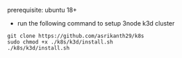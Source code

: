  prerequisite: ubuntu 18+
 
- run the following command to setup 3node k3d cluster
```
git clone https://github.com/asrikanth29/k8s
sudo chmod +x ./k8s/k3d/install.sh
./k8s/k3d/install.sh
```

